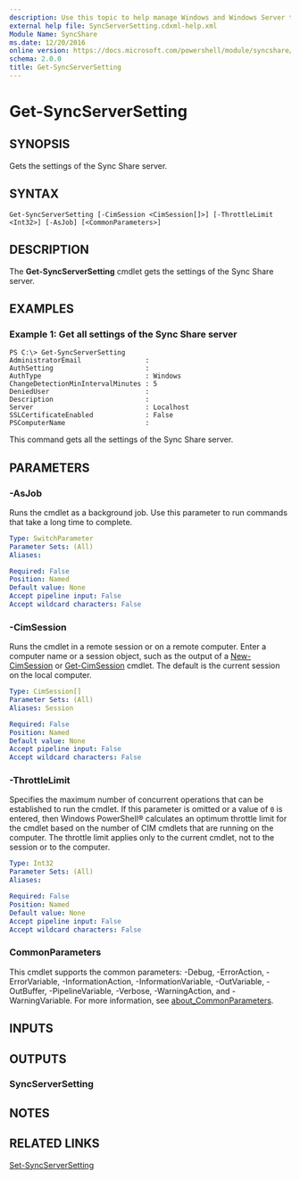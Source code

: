 ```yaml
---
description: Use this topic to help manage Windows and Windows Server technologies with Windows PowerShell.
external help file: SyncServerSetting.cdxml-help.xml
Module Name: SyncShare
ms.date: 12/20/2016
online version: https://docs.microsoft.com/powershell/module/syncshare/get-syncserversetting?view=windowsserver2016-ps&wt.mc_id=ps-gethelp
schema: 2.0.0
title: Get-SyncServerSetting
---
```


# Get-SyncServerSetting

## SYNOPSIS
Gets the settings of the Sync Share server.

## SYNTAX

```
Get-SyncServerSetting [-CimSession <CimSession[]>] [-ThrottleLimit <Int32>] [-AsJob] [<CommonParameters>]
```

## DESCRIPTION
The **Get-SyncServerSetting** cmdlet gets the settings of the Sync Share server.

## EXAMPLES

### Example 1: Get all settings of the Sync Share server
```
PS C:\> Get-SyncServerSetting
AdministratorEmail                :
AuthSetting                       : 
AuthType                          : Windows
ChangeDetectionMinIntervalMinutes : 5
DeniedUser                        :
Description                       :
Server                            : Localhost
SSLCertificateEnabled             : False
PSComputerName                    :
```

This command gets all the settings of the Sync Share server.

## PARAMETERS

### -AsJob
Runs the cmdlet as a background job. Use this parameter to run commands that take a long time to complete.

```yaml
Type: SwitchParameter
Parameter Sets: (All)
Aliases: 

Required: False
Position: Named
Default value: None
Accept pipeline input: False
Accept wildcard characters: False
```

### -CimSession
Runs the cmdlet in a remote session or on a remote computer.
Enter a computer name or a session object, such as the output of a [New-CimSession](https://go.microsoft.com/fwlink/p/?LinkId=227967) or [Get-CimSession](https://go.microsoft.com/fwlink/p/?LinkId=227966) cmdlet.
The default is the current session on the local computer.

```yaml
Type: CimSession[]
Parameter Sets: (All)
Aliases: Session

Required: False
Position: Named
Default value: None
Accept pipeline input: False
Accept wildcard characters: False
```

### -ThrottleLimit
Specifies the maximum number of concurrent operations that can be established to run the cmdlet.
If this parameter is omitted or a value of `0` is entered, then Windows PowerShell® calculates an optimum throttle limit for the cmdlet based on the number of CIM cmdlets that are running on the computer.
The throttle limit applies only to the current cmdlet, not to the session or to the computer.

```yaml
Type: Int32
Parameter Sets: (All)
Aliases: 

Required: False
Position: Named
Default value: None
Accept pipeline input: False
Accept wildcard characters: False
```

### CommonParameters
This cmdlet supports the common parameters: -Debug, -ErrorAction, -ErrorVariable, -InformationAction, -InformationVariable, -OutVariable, -OutBuffer, -PipelineVariable, -Verbose, -WarningAction, and -WarningVariable. For more information, see [about_CommonParameters](https://go.microsoft.com/fwlink/?LinkID=113216).

## INPUTS

## OUTPUTS

### SyncServerSetting

## NOTES

## RELATED LINKS

[Set-SyncServerSetting](./Set-SyncServerSetting.md)

